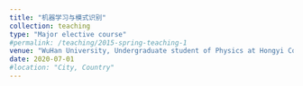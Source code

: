 ```yaml
---
title: "机器学习与模式识别"
collection: teaching
type: "Major elective course"
#permalink: /teaching/2015-spring-teaching-1
venue: "WuHan University, Undergraduate student of Physics at Hongyi College, Class of 2018"
date: 2020-07-01
#location: "City, Country"
---
```

